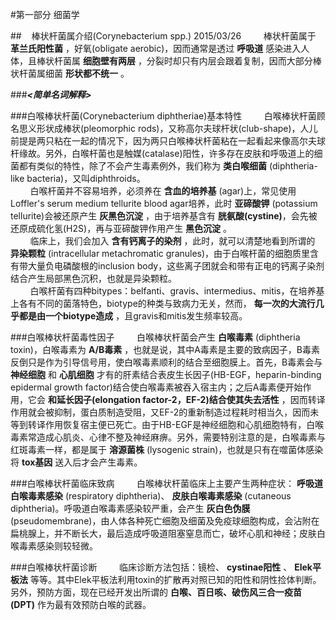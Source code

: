 #第一部分 细菌学

##&nbsp;&nbsp;&nbsp;&nbsp;棒状杆菌属介绍(Corynebacterium spp.) 2015/03/26
&nbsp;&nbsp;&nbsp;&nbsp;&nbsp;&nbsp;&nbsp;&nbsp;棒状杆菌属于 __革兰氏阳性菌__ ，好氧(obligate aerobic)，因而通常是透过 __呼吸道__ 感染进入人体，且棒状杆菌属 __细胞壁有两层__ ，分裂时却只有内层会跟着复制，因而大部分棒状杆菌属细菌 __形状都不统一__ 。

###___<简单名词解释>___

###白喉棒状杆菌(Corynebacterium diphtheriae)基本特性
&nbsp;&nbsp;&nbsp;&nbsp;&nbsp;&nbsp;&nbsp;&nbsp;白喉棒状杆菌顾名思义形状成棒状(pleomorphic rods)，又称高尔夫球杆状(club-shape)，人儿前提是两只粘在一起的情况下，因为两只白喉棒状杆菌粘在一起看起来像高尔夫球杆缘故。另外，白喉杆菌也是触媒(catalase)阳性，许多存在皮肤和呼吸道上的细菌都有类似的特性，除了不会产生毒素例外，我们称为 __类白喉细菌__ (diphtheria-like bacteria)，又叫diphthroids。  
&nbsp;&nbsp;&nbsp;&nbsp;&nbsp;&nbsp;&nbsp;&nbsp;白喉杆菌并不容易培养，必须养在 __含血的培养基__ (agar)上，常见使用Loffler's serum medium tellurite blood agar培养，此时 __亚碲酸钾__ (potassium tellurite)会被还原产生 __灰黑色沉淀__ ，由于培养基含有 __胱氨酸(cystine)__，会先被还原成硫化氢(H2S)，再与亚碲酸钾作用产生 __黑色沉淀__ 。   
&nbsp;&nbsp;&nbsp;&nbsp;&nbsp;&nbsp;&nbsp;&nbsp;临床上，我们会加入 __含有钙离子的染剂__ ，此时，就可以清楚地看到所谓的 __异染颗粒__ (intracellular metachromatic granules)，由于白喉杆菌的细胞质里含有带大量负电磷酸根的inclusion body，这些离子团就会和带有正电的钙离子染剂结合产生局部黑色沉积，也就是异染颗粒。   
&nbsp;&nbsp;&nbsp;&nbsp;&nbsp;&nbsp;&nbsp;&nbsp;白喉杆菌有四种bitypes：belfanti、gravis、intermedius、mitis，在培养基上各有不同的菌落特色，biotype的种类与致病力无关，然而， __每一次的大流行几乎都是由一个biotype造成__ ，且gravis和mitis发生频率较高。

###白喉棒状杆菌毒性因子
&nbsp;&nbsp;&nbsp;&nbsp;&nbsp;&nbsp;&nbsp;&nbsp;白喉棒状杆菌会产生 __白喉毒素__ (diphtheria toxin)，白喉毒素为 __A/B毒素__ ，也就是说，其中A毒素是主要的致病因子，B毒素反倒只是作为引导信号用，使白喉毒素顺利的结合至细胞膜上。首先，B毒素会与 __神经细胞__ 和 __心肌细胞__ 才有的肝素结合表皮生长因子(HB-EGF，heparin-binding epidermal growth factor)结合使白喉毒素被吞入宿主内；之后A毒素便开始作用，它会 __和延长因子(elongation factor-2，EF-2)结合使其失去活性__ ，因而转译作用就会被抑制，蛋白质制造受阻，又EF-2的重新制造过程耗时相当久，因而未等到转译作用恢复宿主便已死亡。由于HB-EGF是神经细胞和心肌细胞特有，白喉毒素常造成心肌炎、心律不整及神经麻痹。另外，需要特别注意的是，白喉毒素与红斑毒素一样，都是属于 __溶源菌株__ (lysogenic strain)，也就是只有在噬菌体感染将 __tox基因__ 送入后才会产生毒素。

###白喉棒状杆菌临床致病
&nbsp;&nbsp;&nbsp;&nbsp;&nbsp;&nbsp;&nbsp;&nbsp;白喉棒状杆菌临床上主要产生两种症状： __呼吸道白喉毒素感染__ (respiratory diphtheria)、 __皮肤白喉毒素感染__ (cutaneous diphtheria)。呼吸道白喉毒素感染较严重，会产生 __灰白色伪膜__ (pseudomembrane)，由人体各种死亡细胞及细菌及免疫球细胞构成，会沾附在扁桃腺上，并不断长大，最后造成呼吸道阻塞窒息而亡，破坏心肌和神经；皮肤白喉毒素感染则较轻微。

###白喉棒状杆菌诊断
&nbsp;&nbsp;&nbsp;&nbsp;&nbsp;&nbsp;&nbsp;&nbsp;临床诊断方法包括：镜检、 __cystinae阳性__ 、 __Elek平板法__ 等等。其中Elek平板法利用toxin的扩散再对照已知的阳性和阴性捡体判断。另外，预防方面，现在已经开发出所谓的 __白喉、百日咳、破伤风三合一疫苗(DPT)__ 作为最有效预防白喉的武器。